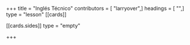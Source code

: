 +++
title = "Inglés Técnico"
contributors = [ "larryover",]
headings = [ "",]
type = "lesson"
[[cards]]

[[cards.sides]]
type = "empty"

+++
